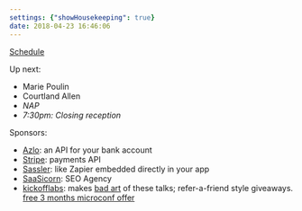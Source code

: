 ```yaml
---
settings: {"showHousekeeping": true}
date: 2018-04-23 16:46:06
---
```


[Schedule](http://www.microconf.com/starter/schedule/)

Up next:

* Marie Poulin
* Courtland Allen
* _NAP_
* _7:30pm: Closing reception_

Sponsors:

* [Azlo](https://www.azlo.com/tech/): an API for your bank account
* [Stripe](https://stripe.com): payments API
* [Sassler](https://www.saasler.com/): like Zapier embedded directly in your app
* [SaaSicorn](https://saasicorn.com/): SEO Agency
* [kickofflabs](https://kickofflabs.com/): makes [bad art](https://twitter.com/kickofflabs/status/991783698583379968) of these talks; refer-a-friend style giveaways. [free 3 months microconf offer](https://grow.kickofflabs.com/microconf)
